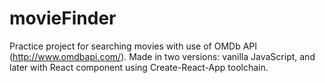 # movieFinder
Practice project for searching movies with use of OMDb API (http://www.omdbapi.com/). Made in two versions: vanilla JavaScript, and later with React component using Create-React-App toolchain.
